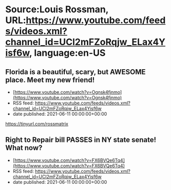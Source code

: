 # Source:Louis Rossman, URL:https://www.youtube.com/feeds/videos.xml?channel_id=UCl2mFZoRqjw_ELax4Yisf6w, language:en-US

## Florida is a beautiful, scary, but AWESOME place. Meet my new friend!
 - [https://www.youtube.com/watch?v=Ognsk4fjnmo](https://www.youtube.com/watch?v=Ognsk4fjnmo)
 - RSS feed: https://www.youtube.com/feeds/videos.xml?channel_id=UCl2mFZoRqjw_ELax4Yisf6w
 - date published: 2021-06-11 00:00:00+00:00

https://tinyurl.com/rossmatrix

## Right to Repair bill PASSES in NY state senate! What now?
 - [https://www.youtube.com/watch?v=FX6BVQe6Tq4](https://www.youtube.com/watch?v=FX6BVQe6Tq4)
 - RSS feed: https://www.youtube.com/feeds/videos.xml?channel_id=UCl2mFZoRqjw_ELax4Yisf6w
 - date published: 2021-06-11 00:00:00+00:00



